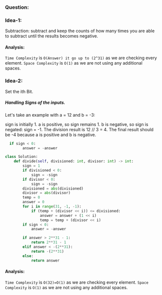 ### Question:

### Idea-1:

Subtraction: subtract and keep the counts of how many times you are able to subtract until the results becomes negative.

#### Analysis:

`Time Complexity` is `O(Answer) it go up to (2^31)` as we are checking every element.
`Space Complexity` is `O(1)` as we are not using any additional spaces.

### Idea-2:

Set the ith Bit.

##### Handling Signs of the inputs.

Let's take an example with a = 12 and b = -3:

sign is initially 1.
a is positive, so sign remains 1.
b is negative, so sign is negated: sign = -1.
The division result is 12 // 3 = 4.
The final result should be -4 because a is positive and b is negative.

```py
  if sign < 0:
        answer = -answer
```

```py
class Solution:
    def divide(self, divisioned: int, divisor: int) -> int:
        sign = 1
        if divisioned < 0:
            sign = -sign
        if divisor < 0:
            sign = -sign
        divisioned = abs(divisioned)
        divisor = abs(divisor)
        temp = 0
        answer = 0
        for i in range(31, -1, -1):
            if (temp + (divisor << i)) <= divisioned:
                answer = answer + (1 << i)
                temp = temp + (divisor << i)
        if sign < 0:
            answer = -answer

        if answer > 2**31 - 1:
            return 2**31 - 1
        elif answer < -(2**31):
            return -(2**31)
        else:
            return answer
```

#### Analysis:

`Time Complexity` is `O(32)=O(1)` as we are checking every element.
`Space Complexity` is `O(1)` as we are not using any additional spaces.
